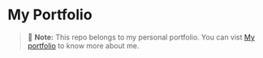 # My Portfolio

> :memo: **Note:** This repo belongs to my personal portfolio. You can vist [My portfolio](https://pranavverma12.github.io/Portfolio/) to know more about me.

